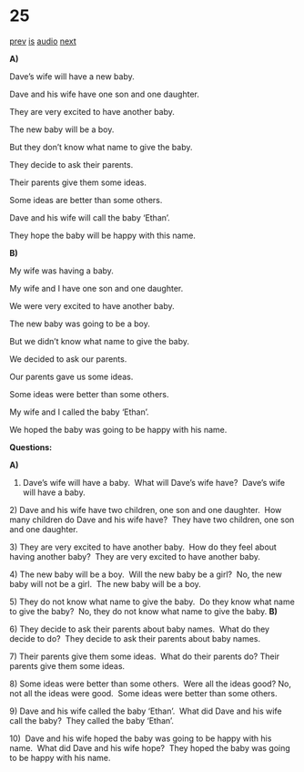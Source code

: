 # 25

[prev](../en/story_24.md)
[is](../is/story_25.md)
[audio](../audio/story_25.mp3)
[next](../en/story_26.md)

**A)**

Dave’s wife will have a new baby.

Dave and his wife have one son and one daughter.

They are very excited to have another baby.

The new baby will be a boy.

But they don’t know what name to give the baby.

They decide to ask their parents.

Their parents give them some ideas.

Some ideas are better than some others.

Dave and his wife will call the baby ‘Ethan’.

They hope the baby will be happy with this name.

**B)**

My wife was having a baby.

My wife and I have one son and one daughter.

We were very excited to have another baby.

The new baby was going to be a boy.

But we didn’t know what name to give the baby.

We decided to ask our parents.

Our parents gave us some ideas.

Some ideas were better than some others.

My wife and I called the baby ‘Ethan’.

We hoped the baby was going to be happy with his name.

**Questions:**

**A)**
1) Dave’s wife will have a baby.  What will Dave’s wife have?  Dave’s
wife will have a baby.

2\) Dave and his wife have two children, one son and one daughter.  How
many children do Dave and his wife have?  They have two children, one
son and one daughter.

3\) They are very excited to have another baby.  How do they feel about
having another baby?  They are very excited to have another baby.

4\) The new baby will be a boy.  Will the new baby be a girl?  No, the
new baby will not be a girl.  The new baby will be a boy.

5\) They do not know what name to give the baby.  Do they know what name
to give the baby?  No, they do not know what name to give the baby.
**B)**

6\) They decide to ask their parents about baby names.  What do they
decide to do?  They decide to ask their parents about baby names.

7\) Their parents give them some ideas.  What do their parents do?
Their parents give them some ideas.

8\) Some ideas were better than some others.  Were all the ideas good?
No, not all the ideas were good.  Some ideas were better than some
others.

9\) Dave and his wife called the baby ‘Ethan’.  What did Dave and his
wife call the baby?  They called the baby ‘Ethan’.

10\)  Dave and his wife hoped the baby was going to be happy with his
name.  What did Dave and his wife hope?  They hoped the baby was going
to be happy with his name.
